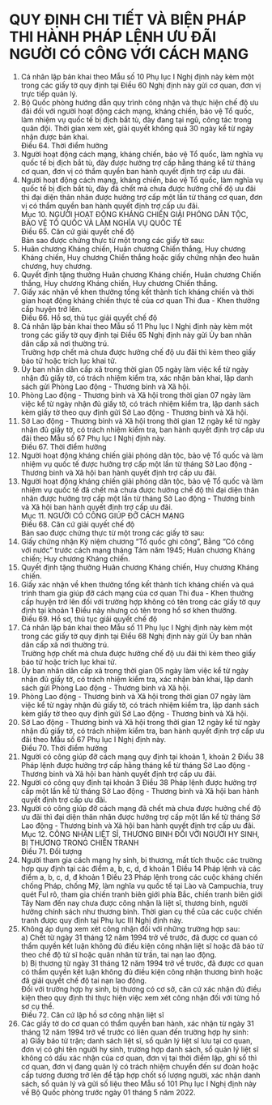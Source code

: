 # QUY ĐỊNH CHI TIẾT VÀ BIỆN PHÁP THI HÀNH PHÁP LỆNH ƯU ĐÃI NGƯỜI CÓ CÔNG VỚI CÁCH MẠNG

1. Cá nhân lập bản khai theo Mẫu số 10 Phụ lục I Nghị định này kèm một trong các giấy tờ quy định tại Điều 60 Nghị định này gửi cơ quan, đơn vị trực tiếp quản lý.  
2. Bộ Quốc phòng hướng dẫn quy trình công nhận và thực hiện chế độ ưu đãi đối với người hoạt động cách mạng, kháng chiến, bảo vệ Tổ quốc, làm nhiệm vụ quốc tế bị địch bắt tù, đày đang tại ngũ, công tác trong quân đội. Thời gian xem xét, giải quyết không quá 30 ngày kể từ ngày nhận được bản khai.  
Điều 64. Thời điểm hưởng  
1. Người hoạt động cách mạng, kháng chiến, bảo vệ Tổ quốc, làm nghĩa vụ quốc tế bị địch bắt tù, đày được hưởng trợ cấp hằng tháng kể từ tháng cơ quan, đơn vị có thẩm quyền ban hành quyết định trợ cấp ưu đãi.  
2. Người hoạt động cách mạng, kháng chiến, bảo vệ Tổ quốc, làm nghĩa vụ quốc tế bị địch bắt tù, đày đã chết mà chưa được hưởng chế độ ưu đãi thì đại diện thân nhân được hưởng trợ cấp một lần từ tháng cơ quan, đơn vị có thẩm quyền ban hành quyết định trợ cấp ưu đãi.  
Mục 10. NGƯỜI HOẠT ĐỘNG KHÁNG CHIẾN GIẢI PHÓNG DÂN TỘC, BẢO VỆ TỔ QUỐC VÀ LÀM NGHĨA VỤ QUỐC TẾ  
Điều 65. Căn cứ giải quyết chế độ  
Bản sao được chứng thực từ một trong các giấy tờ sau:  
1. Huân chương Kháng chiến, Huân chương Chiến thắng, Huy chương Kháng chiến, Huy chương Chiến thắng hoặc giấy chứng nhận đeo huân chương, huy chương.  
2. Quyết định tặng thưởng Huân chương Kháng chiến, Huân chương Chiến thắng, Huy chương Kháng chiến, Huy chương Chiến thắng.  
3. Giấy xác nhận về khen thưởng tổng kết thành tích kháng chiến và thời gian hoạt động kháng chiến thực tế của cơ quan Thi đua - Khen thưởng cấp huyện trở lên.  
Điều 66. Hồ sơ, thủ tục giải quyết chế độ  
1. Cá nhân lập bản khai theo Mẫu số 11 Phụ lục I Nghị định này kèm một trong các giấy tờ quy định tại Điều 65 Nghị định này gửi Ủy ban nhân dân cấp xã nơi thường trú.  
Trường hợp chết mà chưa được hưởng chế độ ưu đãi thì kèm theo giấy báo tử hoặc trích lục khai tử.  
2. Ủy ban nhân dân cấp xã trong thời gian 05 ngày làm việc kể từ ngày nhận đủ giấy tờ, có trách nhiệm kiểm tra, xác nhận bản khai, lập danh sách gửi Phòng Lao động - Thương binh và Xã hội.  
3. Phòng Lao động - Thương binh và Xã hội trong thời gian 07 ngày làm việc kể từ ngày nhận đủ giấy tờ, có trách nhiệm kiểm tra, lập danh sách kèm giấy tờ theo quy định gửi Sở Lao động - Thương binh và Xã hội.  
4. Sở Lao động - Thương binh và Xã hội trong thời gian 12 ngày kể từ ngày nhận đủ giấy tờ, có trách nhiệm kiểm tra, ban hành quyết định trợ cấp ưu đãi theo Mẫu số 67 Phụ lục I Nghị định này.  
Điều 67. Thời điểm hưởng  
1. Người hoạt động kháng chiến giải phóng dân tộc, bảo vệ Tổ quốc và làm nhiệm vụ quốc tế được hưởng trợ cấp một lần từ tháng Sở Lao động - Thương binh và Xã hội ban hành quyết định trợ cấp ưu đãi.  
2. Người hoạt động kháng chiến giải phóng dân tộc, bảo vệ Tổ quốc và làm nhiệm vụ quốc tế đã chết mà chưa được hưởng chế độ thì đại diện thân nhân được hưởng trợ cấp một lần từ tháng Sở Lao động - Thương binh và Xã hội ban hành quyết định trợ cấp ưu đãi.  
Mục 11. NGƯỜI CÓ CÔNG GIÚP ĐỠ CÁCH MẠNG  
Điều 68. Căn cứ giải quyết chế độ  
Bản sao được chứng thực từ một trong các giấy tờ sau:  
1. Giấy chứng nhận Kỷ niệm chương “Tổ quốc ghi công”, Bằng “Có công với nước” trước cách mạng tháng Tám năm 1945; Huân chương Kháng chiến; Huy chương Kháng chiến.  
2. Quyết định tặng thưởng Huân chương Kháng chiến, Huy chương Kháng chiến.  
3. Giấy xác nhận về khen thưởng tổng kết thành tích kháng chiến và quá trình tham gia giúp đỡ cách mạng của cơ quan Thi đua - Khen thưởng cấp huyện trở lên đối với trường hợp không có tên trong các giấy tờ quy định tại khoản 1 Điều này nhưng có tên trong hồ sơ khen thưởng.  
Điều 69. Hồ sơ, thủ tục giải quyết chế độ  
1. Cá nhân lập bản khai theo Mẫu số 11 Phụ lục I Nghị định này kèm một trong các giấy tờ quy định tại Điều 68 Nghị định này gửi Ủy ban nhân dân cấp xã nơi thường trú.  
Trường hợp chết mà chưa được hưởng chế độ ưu đãi thì kèm theo giấy báo tử hoặc trích lục khai tử.  
2. Ủy ban nhân dân cấp xã trong thời gian 05 ngày làm việc kể từ ngày nhận đủ giấy tờ, có trách nhiệm kiểm tra, xác nhận bản khai, lập danh sách gửi Phòng Lao động - Thương binh và Xã hội.  
3. Phòng Lao động - Thương binh và Xã hội trong thời gian 07 ngày làm việc kể từ ngày nhận đủ giấy tờ, có trách nhiệm kiểm tra, lập danh sách kèm giấy tờ theo quy định gửi Sở Lao động - Thương binh và Xã hội.  
4. Sở Lao động - Thương binh và Xã hội trong thời gian 12 ngày kể từ ngày nhận đủ giấy tờ, có trách nhiệm kiểm tra, ban hành quyết định trợ cấp ưu đãi theo Mẫu số 67 Phụ lục I Nghị định này.  
Điều 70. Thời điểm hưởng  
1. Người có công giúp đỡ cách mạng quy định tại khoản 1, khoản 2 Điều 38 Pháp lệnh được hưởng trợ cấp hằng tháng kể từ tháng Sở Lao động - Thương binh và Xã hội ban hành quyết định trợ cấp ưu đãi.  
2. Người có công quy định tại khoản 3 Điều 38 Pháp lệnh được hưởng trợ cấp một lần kể từ tháng Sở Lao động - Thương binh và Xã hội ban hành quyết định trợ cấp ưu đãi.  
3. Người có công giúp đỡ cách mạng đã chết mà chưa được hưởng chế độ ưu đãi thì đại diện thân nhân được hưởng trợ cấp một lần kể từ tháng Sở Lao động - Thương binh và Xã hội ban hành quyết định trợ cấp ưu đãi.  
Mục 12. CÔNG NHẬN LIỆT SĨ, THƯƠNG BINH ĐỐI VỚI NGƯỜI HY SINH, BỊ THƯƠNG TRONG CHIẾN TRANH  
Điều 71. Đối tượng  
1. Người tham gia cách mạng hy sinh, bị thương, mất tích thuộc các trường hợp quy định tại các điểm a, b, c, d, đ khoản 1 Điều 14 Pháp lệnh và các điểm a, b, c, d, đ khoản 1 Điều 23 Pháp lệnh trong các cuộc kháng chiến chống Pháp, chống Mỹ, làm nghĩa vụ quốc tế tại Lào và Campuchia, truy quét Ful rô, tham gia chiến tranh biên giới phía Bắc, chiến tranh biên giới Tây Nam đến nay chưa được công nhận là liệt sĩ, thương binh, người hưởng chính sách như thương binh. Thời gian cụ thể của các cuộc chiến tranh được quy định tại Phụ lục III Nghị định này.  
2. Không áp dụng xem xét công nhận đối với những trường hợp sau:  
a) Chết từ ngày 31 tháng 12 năm 1994 trở về trước, đã được cơ quan có thẩm quyền kết luận không đủ điều kiện công nhận liệt sĩ hoặc đã báo tử theo chế độ tử sĩ hoặc quân nhân từ trần, tai nạn lao động.  
b) Bị thương từ ngày 31 tháng 12 năm 1994 trở về trước, đã được cơ quan có thẩm quyền kết luận không đủ điều kiện công nhận thương binh hoặc đã giải quyết chế độ tai nạn lao động.  
Đối với trường hợp hy sinh, bị thương có cơ sở, căn cứ xác nhận đủ điều kiện theo quy định thì thực hiện việc xem xét công nhận đối với từng hồ sơ cụ thể.  
Điều 72. Căn cứ lập hồ sơ công nhận liệt sĩ  
1. Các giấy tờ do cơ quan có thẩm quyền ban hành, xác nhận từ ngày 31 tháng 12 năm 1994 trở về trước có liên quan đến trường hợp hy sinh:  
a) Giấy báo tử trận; danh sách liệt sĩ, sổ quản lý liệt sĩ lưu tại cơ quan, đơn vị có ghi tên người hy sinh, trường hợp danh sách, sổ quản lý liệt sĩ không có dấu xác nhận của cơ quan, đơn vị tại thời điểm lập, ghi sổ thì cơ quan, đơn vị đang quản lý có trách nhiệm chuyển đến sư đoàn hoặc cấp tương đương trở lên để tập hợp chốt số lượng người, xác nhận danh sách, sổ quản lý và gửi số liệu theo Mẫu số 101 Phụ lục I Nghị định này về Bộ Quốc phòng trước ngày 01 tháng 5 năm 2022.